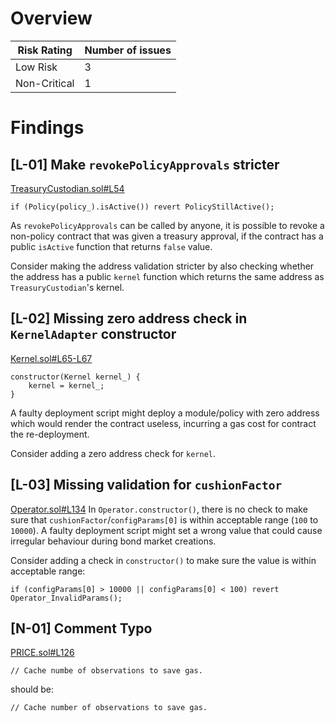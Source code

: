 # Overview
| Risk Rating | Number of issues |
| -------- | -------- |
| Low Risk     | 3     |
| Non-Critical     | 1     |


# Findings
## [L-01] Make `revokePolicyApprovals` stricter
[TreasuryCustodian.sol#L54](https://github.com/code-423n4/2022-08-olympus/blob/b5e139d732eb4c07102f149fb9426d356af617aa/src/policies/TreasuryCustodian.sol#L54)

```solidity
if (Policy(policy_).isActive()) revert PolicyStillActive();
```
As `revokePolicyApprovals` can be called by anyone, it is possible to revoke a non-policy contract that was given a treasury approval, if the contract has a public `isActive` function that returns `false` value.

Consider making the address validation stricter by also checking whether the address has a public `kernel` function which returns the same address as `TreasuryCustodian`'s kernel.

## [L-02] Missing zero address check in `KernelAdapter` constructor
[Kernel.sol#L65-L67](https://github.com/code-423n4/2022-08-olympus/blob/b5e139d732eb4c07102f149fb9426d356af617aa/src/Kernel.sol#L65-L67)

```solidity
constructor(Kernel kernel_) {
    kernel = kernel_;
}
```
A faulty deployment script might deploy a module/policy with zero address which would render the contract useless, incurring a gas cost for contract the re-deployment. 

Consider adding a zero address check for `kernel`.

## [L-03] Missing validation for `cushionFactor`
[Operator.sol#L134](https://github.com/code-423n4/2022-08-olympus/blob/b5e139d732eb4c07102f149fb9426d356af617aa/src/policies/Operator.sol#L134)
In `Operator.constructor()`, there is no check to make sure that `cushionFactor`/`configParams[0]` is within acceptable range (`100` to `10000`). A faulty deployment script might set a wrong value that could cause irregular behaviour during bond market creations.

Consider adding a check in `constructor()` to make sure the value is within acceptable range:
```
if (configParams[0] > 10000 || configParams[0] < 100) revert Operator_InvalidParams();
```

## [N-01] Comment Typo
[PRICE.sol#L126](https://github.com/code-423n4/2022-08-olympus/blob/b5e139d732eb4c07102f149fb9426d356af617aa/src/modules/PRICE.sol#L126)

```solidity
// Cache numbe of observations to save gas.
```
should be:

```solidity
// Cache number of observations to save gas.
```